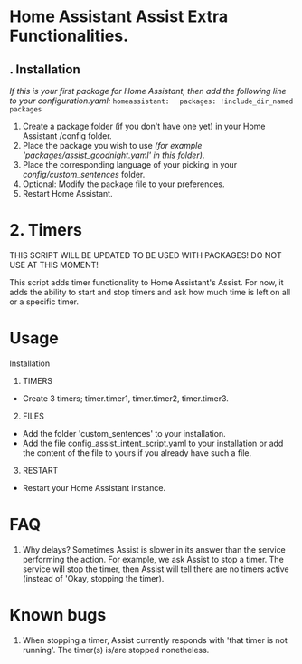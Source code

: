 # Home Assistant Assist Extra Functionalities.

## \. Installation
*If this is your first package for Home Assistant, then add the following line to your configuration.yaml:*
`homeassistant:`
`  packages: !include_dir_named packages`

1.  Create a package folder (if you don't have one yet) in your Home Assistant /config folder.
2.  Place the package you wish to use *(for example 'packages/assist_goodnight.yaml' in this folder)*.
3.  Place the corresponding language of your picking in your *config/custom_sentences* folder.
4.  Optional: Modify the package file to your preferences.
5.  Restart Home Assistant.

# 2\. Timers

THIS SCRIPT WILL BE UPDATED TO BE USED WITH PACKAGES! DO NOT USE AT THIS MOMENT!

This script adds timer functionality to Home Assistant's Assist.
For now, it adds the ability to start and stop timers and ask how much time is left on all or a specific timer.

# Usage

Installation

1.  TIMERS

- Create 3 timers; timer.timer1, timer.timer2, timer.timer3.

2.  FILES

- Add the folder 'custom_sentences' to your installation.
- Add the file config\_assist\_intent_script.yaml to your installation or add the content of the file to yours if you already have such a file.

3.  RESTART

- Restart your Home Assistant instance.

# FAQ

1.  Why delays?
    Sometimes Assist is slower in its answer than the service performing the action.
    For example, we ask Assist to stop a timer. The service will stop the timer, then Assist will tell there are no timers active (instead of 'Okay, stopping the timer).

# Known bugs

1.  When stopping a timer, Assist currently responds with 'that timer is not running'. The timer(s) is/are stopped nonetheless.
